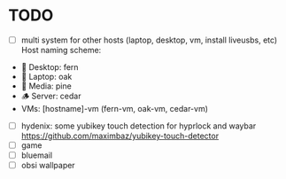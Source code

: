 # TODO

- [ ] multi system for other hosts (laptop, desktop, vm, install liveusbs, etc) Host naming scheme:

- 🌿 Desktop: fern
- 🌳 Laptop: oak
- 🌲 Media: pine
- 🪵 Server: cedar
- VMs: [hostname]-vm (fern-vm, oak-vm, cedar-vm)

- [ ] hydenix: some yubikey touch detection for hyprlock and waybar <https://github.com/maximbaz/yubikey-touch-detector>
- [ ] game
- [ ] bluemail
- [ ] obsi wallpaper
